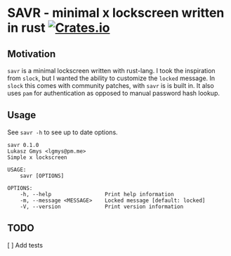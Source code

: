 # SAVR - minimal x lockscreen written in rust [![Crates.io](https://img.shields.io/crates/v/savr)](https://crates.io/crates/savr)

## Motivation

`savr` is a minimal lockscreen written with rust-lang. I took the inspiration from `slock`, but I wanted the ability to customize
the `locked` message. In `slock` this comes with community patches, with `savr` is is built in. It also uses `pam` for authentication as 
opposed to manual password hash lookup.

## Usage

See `savr -h` to see up to date options.

```
savr 0.1.0
Lukasz Gmys <lgmys@pm.me>
Simple x lockscreen

USAGE:
    savr [OPTIONS]

OPTIONS:
    -h, --help                 Print help information
    -m, --message <MESSAGE>    Locked message [default: locked]
    -V, --version              Print version information
```

## TODO
[ ] Add tests

